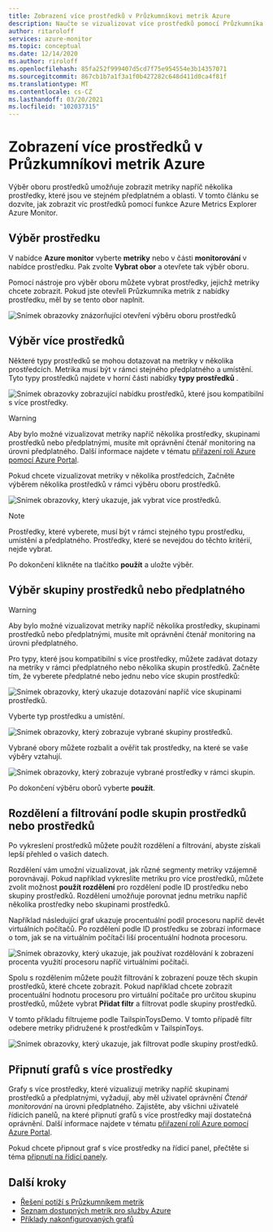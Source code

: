 ```yaml
---
title: Zobrazení více prostředků v Průzkumníkovi metrik Azure
description: Naučte se vizualizovat více prostředků pomocí Průzkumníka metrik Azure.
author: ritaroloff
services: azure-monitor
ms.topic: conceptual
ms.date: 12/14/2020
ms.author: riroloff
ms.openlocfilehash: 85fa252f999407d5cd7f75e954554e3b14357071
ms.sourcegitcommit: 867cb1b7a1f3a1f0b427282c648d411d0ca4f81f
ms.translationtype: MT
ms.contentlocale: cs-CZ
ms.lasthandoff: 03/20/2021
ms.locfileid: "102037315"
---
```

# <a name="view-multiple-resources-in-the-azure-metrics-explorer"></a>Zobrazení více prostředků v Průzkumníkovi metrik Azure

Výběr oboru prostředků umožňuje zobrazit metriky napříč několika prostředky, které jsou ve stejném předplatném a oblasti. V tomto článku se dozvíte, jak zobrazit víc prostředků pomocí funkce Azure Metrics Explorer Azure Monitor. 

## <a name="select-a-resource"></a>Výběr prostředku 

V nabídce **Azure monitor** vyberte **metriky** nebo v části **monitorování** v nabídce prostředku. Pak zvolte **Vybrat obor** a otevřete tak výběr oboru. 

Pomocí nástroje pro výběr oboru můžete vybrat prostředky, jejichž metriky chcete zobrazit. Pokud jste otevřeli Průzkumníka metrik z nabídky prostředku, měl by se tento obor naplnit. 

![Snímek obrazovky znázorňující otevření výběru oboru prostředků](./media/metrics-dynamic-scope/019.png)

## <a name="select-multiple-resources"></a>Výběr více prostředků 

Některé typy prostředků se mohou dotazovat na metriky v několika prostředcích. Metrika musí být v rámci stejného předplatného a umístění. Tyto typy prostředků najdete v horní části nabídky **typy prostředků** .

![Snímek obrazovky zobrazující nabídku prostředků, které jsou kompatibilní s více prostředky.](./media/metrics-dynamic-scope/020.png)

> [!WARNING] 
> Aby bylo možné vizualizovat metriky napříč několika prostředky, skupinami prostředků nebo předplatnými, musíte mít oprávnění čtenář monitoring na úrovni předplatného. Další informace najdete v tématu [přiřazení rolí Azure pomocí Azure Portal](../../role-based-access-control/role-assignments-portal.md).

Pokud chcete vizualizovat metriky v několika prostředcích, Začněte výběrem několika prostředků v rámci výběru oboru prostředků. 

![Snímek obrazovky, který ukazuje, jak vybrat více prostředků.](./media/metrics-dynamic-scope/021.png)

> [!NOTE]
> Prostředky, které vyberete, musí být v rámci stejného typu prostředku, umístění a předplatného. Prostředky, které se nevejdou do těchto kritérií, nejde vybrat. 

Po dokončení klikněte na tlačítko **použít** a uložte výběr. 

## <a name="select-a-resource-group-or-subscription"></a>Výběr skupiny prostředků nebo předplatného 

> [!WARNING]
> Aby bylo možné vizualizovat metriky napříč několika prostředky, skupinami prostředků nebo předplatnými, musíte mít oprávnění čtenář monitoring na úrovni předplatného. 

Pro typy, které jsou kompatibilní s více prostředky, můžete zadávat dotazy na metriky v rámci předplatného nebo několika skupin prostředků. Začněte tím, že vyberete předplatné nebo jednu nebo více skupin prostředků: 

![Snímek obrazovky, který ukazuje dotazování napříč více skupinami prostředků.](./media/metrics-dynamic-scope/022.png)

Vyberte typ prostředku a umístění. 

![Snímek obrazovky, který zobrazuje vybrané skupiny prostředků.](./media/metrics-dynamic-scope/023.png)

Vybrané obory můžete rozbalit a ověřit tak prostředky, na které se vaše výběry vztahují.

![Snímek obrazovky, který zobrazuje vybrané prostředky v rámci skupin.](./media/metrics-dynamic-scope/024.png)

Po dokončení výběru oborů vyberte **použít**. 

## <a name="split-and-filter-by-resource-group-or-resources"></a>Rozdělení a filtrování podle skupin prostředků nebo prostředků

Po vykreslení prostředků můžete použít rozdělení a filtrování, abyste získali lepší přehled o vašich datech. 

Rozdělení vám umožní vizualizovat, jak různé segmenty metriky vzájemně porovnávají. Pokud například vykreslíte metriku pro více prostředků, můžete zvolit možnost **použít rozdělení** pro rozdělení podle ID prostředku nebo skupiny prostředků. Rozdělení umožňuje porovnat jednu metriku napříč několika prostředky nebo skupinami prostředků.  

Například následující graf ukazuje procentuální podíl procesoru napříč devět virtuálních počítačů. Po rozdělení podle ID prostředku se zobrazí informace o tom, jak se na virtuálním počítači liší procentuální hodnota procesoru. 

![Snímek obrazovky, který ukazuje, jak používat rozdělování k zobrazení procenta využití procesoru napříč virtuálními počítači.](./media/metrics-dynamic-scope/026.png)

Spolu s rozdělením můžete použít filtrování k zobrazení pouze těch skupin prostředků, které chcete zobrazit.  Pokud například chcete zobrazit procentuální hodnotu procesoru pro virtuální počítače pro určitou skupinu prostředků, můžete vybrat **Přidat filtr** a filtrovat podle skupiny prostředků. 

V tomto příkladu filtrujeme podle TailspinToysDemo. V tomto případě filtr odebere metriky přidružené k prostředkům v TailspinToys. 

![Snímek obrazovky, který ukazuje, jak filtrovat podle skupiny prostředků.](./media/metrics-dynamic-scope/027.png)

## <a name="pin-multiple-resource-charts"></a>Připnutí grafů s více prostředky 

Grafy s více prostředky, které vizualizují metriky napříč skupinami prostředků a předplatnými, vyžadují, aby měl uživatel oprávnění *Čtenář monitorování* na úrovni předplatného. Zajistěte, aby všichni uživatelé řídicích panelů, na které připnutí grafů s více prostředky mají dostatečná oprávnění. Další informace najdete v tématu [přiřazení rolí Azure pomocí Azure Portal](../../role-based-access-control/role-assignments-portal.md).

Pokud chcete připnout graf s více prostředky na řídicí panel, přečtěte si téma [připnutí na řídicí panely](../essentials/metrics-charts.md#pinning-to-dashboards). 

## <a name="next-steps"></a>Další kroky

* [Řešení potíží s Průzkumníkem metrik](../essentials/metrics-troubleshoot.md)
* [Seznam dostupných metrik pro služby Azure](./metrics-supported.md)
* [Příklady nakonfigurovaných grafů](../essentials/metric-chart-samples.md)